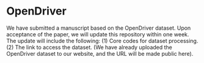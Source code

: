 # OpenDriver
We have submitted a manuscript based on the OpenDriver dataset. Upon acceptance of the paper, we will update this repository within one week. The update will include the following:
(1) Core codes for dataset processing.
(2) The link to access the dataset. (We have already uploaded the OpenDriver dataset to our website, and the URL will be made public here).
